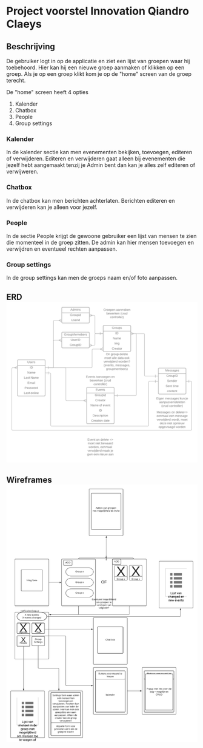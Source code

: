 # Project voorstel Innovation Qiandro Claeys

## Beschrijving

De gebruiker logt in op de applicatie en ziet een lijst van groepen waar hij toebehoord. 
Hier kan hij een nieuwe groep aanmaken of klikken op een groep.
Als je op een groep klikt kom je op de "home" screen van de groep terecht.

De "home" screen heeft 4 opties 

1. Kalender
2. Chatbox
3. People
4. Group settings

###  Kalender

In de kalender sectie kan men evenementen bekijken, toevoegen, editeren of verwijderen. Editeren en verwijderen gaat alleen bij evenementen die jezelf hebt aangemaakt tenzij je Admin bent dan kan je alles zelf editeren of verwijweren. 

### Chatbox
In de chatbox kan men berichten achterlaten. Berichten editeren en verwijderen kan je alleen voor jezelf. 

### People
In de sectie People krijgt de gewoone gebruiker een lijst van mensen te zien die momenteel in de groep zitten. De admin kan hier mensen toevoegen en verwijdren en eventueel rechten aanpassen.

### Group settings
In de group settings kan men de groeps naam en/of foto aanpassen.

## ERD ![alt text](ERD_IMI.png)
## Wireframes ![alt text](Wireframes_IMI.png)
